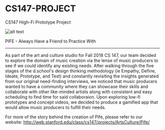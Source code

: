 # CS147-PROJECT
CS147 High-Fi Prototype Project

![alt text](CS147-PROJECT/master/app/src/main/res/drawable/pife_logo.png?raw=true "Pife Logo")

PIFE - Always Have a Friend to Practice With
______________________________________
As part of the art and culture studio for Fall 2018 CS 147, our team decided to explore the domain of music creation via the 
lense of music producers to see if we could identify any existing needs. After walking through the five stages of the d.school's 
design thinking methodology (ie Empathy, Define, Ideate, Prototype, and Test) and constantly revisiting the insights generated from 
our original need-finding interviews, we noticed that music producers wanted to have a community where they can showcase their skills 
and collaborate with other like-minded artists along with consistent and easy scheduling to find time for said collaboraion. Upon 
exploring low-fi prototypes and concept videos, we decided to produce a gamified app that would allow music producers to fulfill 
their needs. 

For more of the story behind the creation of Pife, please refer to our website: http://web.stanford.edu/class/cs147/projects/ArtsCulture/Pife/
